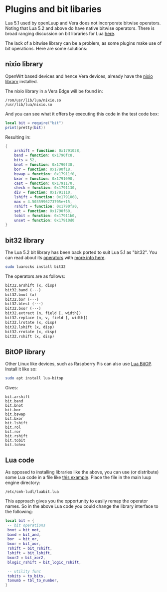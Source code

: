 # Plugins and bit libaries

Lua 5.1 used by openLuup and Vera does not incorporate bitwise operators. Noting that Lua 5.2 and above do have native bitwise operators. There is broad ranging discussion on bit libraries for Lua [here](http://lua-users.org/wiki/BitwiseOperators).

The lack of a bitwise library can be a problem, as some plugins make use of bit operations. Here are some solutions:

## nixio library
OpenWrt based devices and hence Vera devices, already have the [nixio library](https://openwrt.github.io/luci/api/modules/nixio.bit.html) installed.

The nixio library in a Vera Edge will be found in:
```text
/rom/usr/lib/lua/nixio.so
/usr/lib/lua/nixio.so
```
And you can see what it offers by executing this code in the test code box:
```lua
local bit = require("bit")
print(pretty(bit))
```
Resulting in:
```lua
{
    arshift = function: 0x1791028,
    band = function: 0x1790fc8,
    bits = 52,
    bnot = function: 0x1790f38,
    bor = function: 0x1790f18,
    bswap = function: 0x17911f0,
    bxor = function: 0x1791090,
    cast = function: 0x1791170,
    check = function: 0x1791130,
    div = function: 0x1791110,
    lshift = function: 0x1791068,
    max = 4.5035996273705e+15,
    rshift = function: 0x1790fa0,
    set = function: 0x1790f60,
    tobit = function: 0x17911b0,
    unset = function: 0x17910d0
}
```
## bit32 library
The Lua 5.2 bit library has been back ported to suit Lua 5.1 as "bit32". You can read about its [operators](https://www.lua.org/manual/5.2/manual.html#6.7) with [more info here](https://luarocks.org/modules/siffiejoe/bit32).
```bash
sudo luarocks install bit32
```
The operators are as follows:
```txt
bit32.arshift (x, disp)
bit32.band (···)
bit32.bnot (x)
bit32.bor (···)
bit32.btest (···)
bit32.bxor (···)
bit32.extract (n, field [, width])
bit32.replace (n, v, field [, width])
bit32.lrotate (x, disp)
bit32.lshift (x, disp)
bit32.rrotate (x, disp)
bit32.rshift (x, disp)
```
## BitOP library
Other Linux like devices, such as Raspberry Pis can also use [Lua BitOP](http://bitop.luajit.org/). Install it like so:
```bash
sudo apt install lua-bitop
```
Gives:
```text
bit.arshift
bit.band
bit.bnot
bit.bor
bit.bswap
bit.bxor
bit.lshift
bit.rol
bit.ror
bit.rshift
bit.tobit
bit.tohex
```
## Lua code
As opposed to installing libraries like the above, you can use (or distribute) some Lua code in a file like [this example](https://github.com/kengonakajima/lua-msgpack/blob/master/luabit.lua). Place the file in the main luup engine directory:
```text
/etc/cmh-ludl/luabit.lua
```
This approach gives you the opportunity to easily remap the operator names. So in the above Lua code you could change the library interface to the following:
```lua
local bit = {
 -- bit operations
 bnot = bit_not,
 band = bit_and,
 bor  = bit_or,
 bxor = bit_xor,
 rshift = bit_rshift,
 lshift = bit_lshift,
 bxor2 = bit_xor2,
 blogic_rshift = bit_logic_rshift,

 -- utility func
 tobits = to_bits,
 tonumb = tbl_to_number,
}
```

